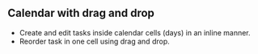 ## Calendar with drag and drop

- Create and edit tasks inside calendar cells (days) in an inline manner.
- Reorder task in one cell using drag and drop.
